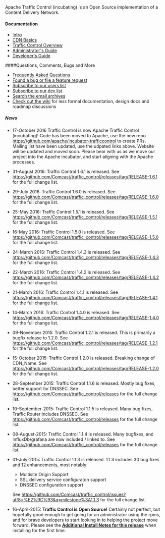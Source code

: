 
Apache Traffic Control (incubating) is an Open Source implementation of a Content Delivery Network.

#### Documentation
* [Intro](http://traffic-control-cdn.net/docs/latest/index.html)
* [CDN Basics](http://traffic-control-cdn.net/docs/latest/basics/index.html)
* [Traffic Control Overview](http://traffic-control-cdn.net/docs/latest/overview/index.html)
* [Administrator's Guide](http://traffic-control-cdn.net/docs/latest/admin/index.html)
* [Developer's Guide](http://traffic-control-cdn.net/docs/latest/development/index.html)

####Questions, Comments, Bugs and More
* [Frequently Asked Questions](http://traffic-control-cdn.net/docs/latest/faq/index.html)
* [Found a bug or file a feature request](https://issues.apache.org/jira/browse/TC/?selectedTab=com.atlassian.jira.jira-projects-plugin:summary-panel)
* [Subscribe to our users list](mailto:users-subscribe@trafficcontrol.incubator.apache.org)
* [Subscribe to our dev list](mailto:users-subscribe@trafficcontrol.incubator.apache.org)
* [Search the email archives](https://lists.apache.org/list.html?dev@trafficcontrol.apache.org)
* [Check out the wiki](https://github.com/Comcast/traffic_control/wiki) for less formal documentation, design docs and roadmap discussions 

##### News
* 17-October 2016 Traffic Control is now Apache Traffic Control (incubating)!
    Code has been moved to Apache, use the new repo https://github.com/apache/incubator-trafficcontrol to create PRs. 
	Mailing list have been updated, use the udpated links above. Website will be updated and moved soon.
	Please bear with us as we move our project into the Apache incubator, and start aligning with the Apache 
	processes.
* 31-August 2016: Traffic Control 1.6.1 is released.
	See https://github.com/Comcast/traffic_control/releases/tag/RELEASE-1.6.1 for the full change list.
* 29-July 2016: Traffic Control 1.6.0 is released.
	See https://github.com/Comcast/traffic_control/releases/tag/RELEASE-1.6.0 for the full change list.
* 25-May 2016: Traffic Control 1.5.1 is released.
	See https://github.com/Comcast/traffic_control/releases/tag/RELEASE-1.5.1 for the full change list.
* 16-May 2016: Traffic Control 1.5.0 is released.
	See https://github.com/Comcast/traffic_control/releases/tag/RELEASE-1.5.0 for the full change list.
* 24-March 2016: Traffic Control 1.4.3 is released. 
	See https://github.com/Comcast/traffic_control/releases/tag/RELEASE-1.4.3 for the full change list.
* 22-March 2016: Traffic Control 1.4.2 is released. 
	See https://github.com/Comcast/traffic_control/releases/tag/RELEASE-1.4.2 for the full change list.
* 21-March 2016: Traffic Control 1.4.1 is released. 
	See https://github.com/Comcast/traffic_control/releases/tag/RELEASE-1.4.1 for the full change list.
* 14-March 2016: Traffic Control 1.4.0 is released. 
	See https://github.com/Comcast/traffic_control/releases/tag/RELEASE-1.4.0 for the full change list.
* 09-November 2015: Traffic Control 1.2.1 is released. This is primarily a bugfix release to 1.2.0.
	See https://github.com/Comcast/traffic_control/releases/tag/RELEASE-1.2.1 for the full change list.
* 15-October 2015: Traffic Control 1.2.0 is released. Breaking change of CDN_Name.
	See https://github.com/Comcast/traffic_control/releases/tag/RELEASE-1.2.0 for the full change list.
* 28-September 2015: Traffic Control 1.1.6 is released.  Mostly bug fixes, better support for DNSSEC.
	See https://github.com/Comcast/traffic_control/releases for the full change list.
* 10-September-2015: Traffic Control 1.1.5 is released. Many bug fixes, Traffic Router includes DNSSEC.
	See https://github.com/Comcast/traffic_control/releases for the full change list.
* 08-August-2015: Traffic Control 1.1.4 is released. Many bugfixes, and InfluxDb/grafana are now included / linked to.
	See https://github.com/Comcast/traffic_control/releases for the full change list.
* 01-July-2015: Traffic Control 1.1.3 is released. 1.1.3 includes 30 bug fixes and 12 enhancements, most notably:
	* Multisite Origin Support
	* SSL delivery service configuraton support
	* DNSSEC configuration support

	See https://github.com/Comcast/traffic_control/issues?utf8=%E2%9C%93&q=milestone%3A1.1.3 for the full change list.
* 16-April-2015: **Traffic Control is Open Source!**
	Certainly not perfect, but hopefully good enough to get going for an administrator using the rpms, and for brave developers to start looking in to helping the project move forward. Please see the **[Additional Install Notes for this release](http://traffic-control-cdn.net/docs/latest/faq/administration.html#why-is-my-crconfig-json-rejected)** when installing for the first time.

